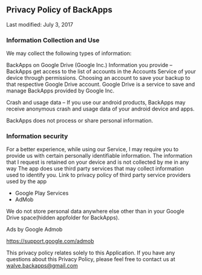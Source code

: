 ## Privacy Policy of BackApps

Last modified: July 3, 2017

### Information Collection and Use

We may collect the following types of information:

BackApps on Google Drive (Google Inc.)
Information you provide – BackApps get access to the list of accounts in the Accounts Service of your device through permissions. Choosing an account to save your backup to that respective Google Drive account.
Google Drive is a service to save and manage BackApps provided by Google Inc.
 
Crash and usage data – If you use our android products, BackApps may receive anonymous crash and usage data of your android device and apps.

BackApps does not process or share personal information.

### Information security

For a better experience, while using our Service, I may require you to provide us with certain personally identifiable information. The information that I request is retained on your device and is not collected by me in any way
The app does use third party services that may collect information used to identify you.
Link to privacy policy of third party service providers used by the app
- Google Play Services
- AdMob

We do not store personal data anywhere else other than in your Google Drive space(hidden appfolder for BackApps).

Ads by Google Admob

https://support.google.com/admob

This privacy policy relates solely to this Application.
If you have any questions about this Privacy Policy, please feel free to contact us at walve.backapps@gmail.com
